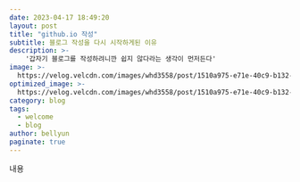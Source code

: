 ```yaml
---
date: 2023-04-17 18:49:20
layout: post
title: "github.io 작성"
subtitle: 블로그 작성을 다시 시작하게된 이유
description: >-
    '갑자기 블로그를 작성하려니깐 쉽지 않다라는 생각이 먼저든다'
image: >-
  https://velog.velcdn.com/images/whd3558/post/1510a975-e71e-40c9-b132-f49c9f1e0ad1/image.png
optimized_image: >-
  https://velog.velcdn.com/images/whd3558/post/1510a975-e71e-40c9-b132-f49c9f1e0ad1/image.png
category: blog
tags:
  - welcome
  - blog
author: bellyun
paginate: true
---
```


내용

